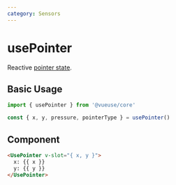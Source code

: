 ```yaml
---
category: Sensors
---
```


# usePointer

Reactive [pointer state](https://developer.mozilla.org/en-US/docs/Web/API/Pointer_events).

## Basic Usage

```js
import { usePointer } from '@vueuse/core'

const { x, y, pressure, pointerType } = usePointer()
```

## Component
```html
<UsePointer v-slot="{ x, y }">
  x: {{ x }}
  y: {{ y }}
</UsePointer>
```
